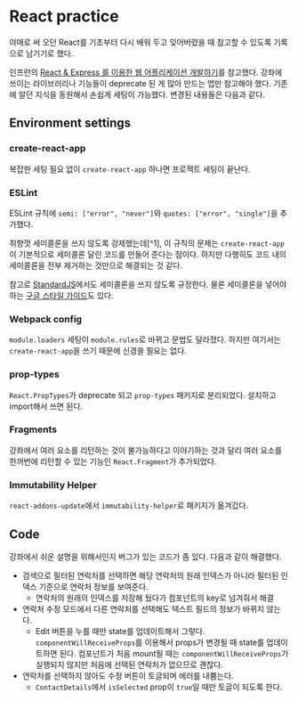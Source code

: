 # React practice

야매로 써 오던 React를 기초부터 다시 배워 두고 잊어버렸을 때 참고할 수 있도록 기록으로 남기기로 했다.

인프런의 [React & Express 를 이용한 웹 어플리케이션 개발하기](https://www.inflearn.com/course/react-%EA%B0%95%EC%A2%8C-velopert/)를 참고했다.
강좌에 쓰이는 라이브러리나 기능들이 deprecate 된 게 많아 만드는 앱만 참고해야 했다.
기존에 알던 지식을 동원해서 손쉽게 세팅이 가능했다. 변경된 내용들은 다음과 같다.

## Environment settings

### create-react-app

복잡한 세팅 필요 없이 `create-react-app` 하나면 프로젝트 세팅이 끝난다.

### ESLint

ESLint 규칙에 `semi: ["error", "never"]`와 `quotes: ["error", "single"]`을 추가했다.

취향껏 세미콜론을 쓰지 않도록 강제했는데[^1],
이 규칙의 문제는 `create-react-app`이 기본적으로 세미콜론 달린 코드를 만들어 준다는 점이다.
하지만 다행히도 코드 내의 세미콜론을 전부 제거하는 것만으로 해결되는 것 같다.

참고로 [StandardJS](https://github.com/standard/standard)에서도 세미콜론을 쓰지 않도록 규정한다.
물론 세미콜론을 넣어야 하는 [구글 스타일 가이드](https://google.github.io/styleguide/jsguide.html)도 있다.

### Webpack config

`module.loaders` 세팅이 `module.rules`로 바뀌고 문법도 달라졌다.
하지만 여기서는 `create-react-app`을 쓰기 때문에 신경쓸 필요는 없다.

### prop-types

`React.PropTypes`가 deprecate 되고 `prop-types` 패키지로 분리되었다. 설치하고 import해서 쓰면 된다.

### Fragments

강좌에서 여러 요소를 리턴하는 것이 불가능하다고 이야기하는 것과 달리
여러 요소를 한꺼번에 리턴할 수 있는 기능인 `React.Fragment`가 추가되었다. 

### Immutability Helper

`react-addons-update`에서 `immutability-helper`로 패키지가 옮겨갔다.

## Code

강좌에서 쉬운 설명을 위해서인지 버그가 있는 코드가 좀 있다. 다음과 같이 해결했다.

-   검색으로 필터된 연락처를 선택하면 해당 연락처의 원래 인덱스가 아니라 필터된 인덱스 기준으로 연락처 정보를 보여준다.
    -   연락처의 원래의 인덱스를 저장해 뒀다가 컴포넌트의 key로 넘겨줘서 해결
-   연락처 수정 모드에서 다른 연락처를 선택해도 텍스트 필드의 정보가 바뀌지 않는다.
    -   Edit 버튼을 누를 때만 state를 업데이트해서 그렇다.
        `componentWillReceiveProps`를 이용해서 props가 변경될 때 state를 업데이트하면 된다.
        컴포넌트가 처음 mount될 때는 `componentWillReceiveProps`가 실행되지 않지만
        처음에 선택된 연락처가 없으므로 괜찮다.
-   연락처를 선택하지 않아도 수정 버튼이 토글되며 에러를 내뿜는다.
    -   `ContactDetails`에서 `isSelected` prop이 `true`일 때만 토글이 되도록 한다.
